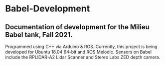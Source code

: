 # Babel-Development
Documentation of development for the Milieu Babel tank, Fall 2021.
--
Programmed using C++ via Arduino & ROS. Currently, this project is being developed for Ubuntu 18.04 64-bit and ROS Melodic.
Sensors on Babel include the RPLIDAR-A2 Lidar Scanner and Stereo Labs ZED depth camera.

